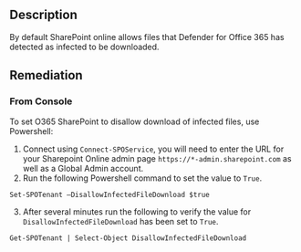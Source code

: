 ## Description

By default SharePoint online allows files that Defender for Office 365 has detected as infected to be downloaded.

## Remediation

### From Console

To set O365 SharePoint to disallow download of infected files, use Powershell:

1. Connect using `Connect-SPOService`, you will need to enter the URL for your Sharepoint Online admin page `https://*-admin.sharepoint.com` as well as a Global Admin account.
2. Run the following Powershell command to set the value to `True`.

```
Set-SPOTenant –DisallowInfectedFileDownload $true
```

3. After several minutes run the following to verify the value for `DisallowInfectedFileDownload` has been set to `True`.

```
Get-SPOTenant | Select-Object DisallowInfectedFileDownload
```
